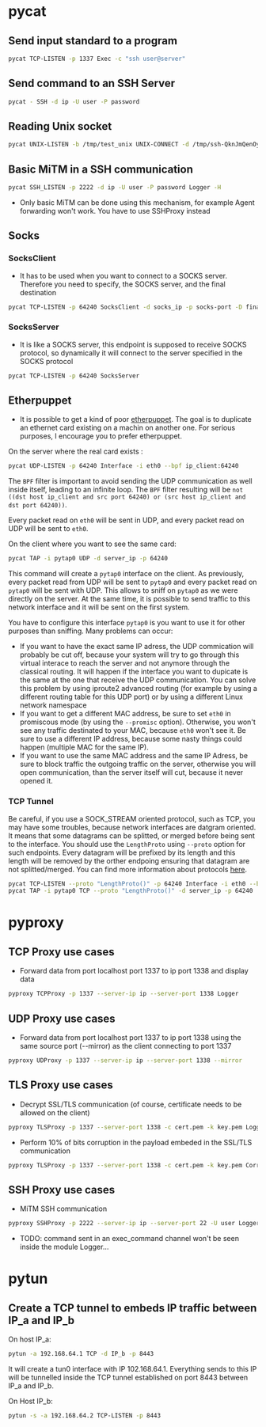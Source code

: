 # pycat

## Send input standard to a program

```bash
pycat TCP-LISTEN -p 1337 Exec -c "ssh user@server"
```

## Send command to an SSH Server

```bash
pycat - SSH -d ip -U user -P password
```

## Reading Unix socket

```bash
pycat UNIX-LISTEN -b /tmp/test_unix UNIX-CONNECT -d /tmp/ssh-QknJmQenOy19/agent.27601  Logger	
```

## Basic MiTM in a SSH communication

```bash
pycat SSH_LISTEN -p 2222 -d ip -U user -P password Logger -H
```
 
- Only basic MiTM can be done using this mechanism, for example Agent forwarding won't work. You have to use SSHProxy instead

## Socks

### SocksClient

- It has to be used when you want to connect to a SOCKS server. Therefore you need to specify, the SOCKS server, and the final destination

```bash
pycat TCP-LISTEN -p 64240 SocksClient -d socks_ip -p socks-port -D final_ip -P final_port
```

### SocksServer

- It is like a SOCKS server, this endpoint is supposed to receive SOCKS protocol, so dynamically it will connect to the server specified in the SOCKS protocol

```bash
pycat TCP-LISTEN -p 64240 SocksServer
```

## Etherpuppet

- It is possible to get a kind of poor [etherpuppet](https://github.com/secdev/etherpuppet). The goal is to duplicate an ethernet card existing on a machin on another one. For serious purposes, I encourage you to prefer etherpuppet.

On the server where the real card exists :

```bash
pycat UDP-LISTEN -p 64240 Interface -i eth0 --bpf ip_client:64240
```

The `BPF` filter is important to avoid sending the UDP communication as well inside itself, leading to an infinite loop. The `BPF` filter resulting will be `not ((dst host ip_client and src port 64240) or (src host ip_client and dst port 64240))`.

Every packet read on `eth0` will be sent in UDP, and every packet read on UDP will be sent to `eth0`.

On the client where you want to see the same card:

```bash
pycat TAP -i pytap0 UDP -d server_ip -p 64240
```

This command will create a `pytap0` interface on the client. As previously, every packet read from UDP will be sent to `pytap0` and every packet read on `pytap0` will be sent with UDP.
This allows to sniff on `pytap0` as we were directly on the server. At the same time, it is possible to send traffic to this network interface and it will be sent on the first system.

You have to configure this interface `pytap0` is you want to use it for other purposes than sniffing. Many problems can occur:
- If you want to have the exact same IP adress, the UDP commication will probably be cut off, because your system will try to go through this virtual interace to reach the server and not anymore through the classical routing. It will happen if the interface you want to dupicate is the same at the one that receive the UDP communication. You can solve this problem by using iproute2 advanced routing (for example by using a different routing table for this UDP port) or by using a different Linux network namespace
- If you want to get a different MAC address, be sure to set `eth0` in promiscous mode (by using the `--promisc` option). Otherwise, you won't see any traffic destinated to your MAC, because `eth0` won't see it. Be sure to use a different IP address, because some nasty things could happen (multiple MAC for the same IP).
- If you want to use the same MAC address and the same IP Adress, be sure to block traffic the outgoing traffic on the server, otherwise you will open communication, than the server itself will cut, because it never opened it.

### TCP Tunnel

Be careful, if you use a SOCK_STREAM oriented protocol, such as TCP, you may have some troubles, because network interfaces are datgram oriented. It means that some datagrams can be splitted, or merged before being sent to the interface.
You should use the `LengthProto` using `--proto` option for such endpoints. Every datagram will be prefixed by its length and this length will be removed by the orther endpoing ensuring that datagram are not splitted/merged. You can find more information about protocols [here](proto.md).

```bash
pycat TCP-LISTEN --proto "LengthProto()" -p 64240 Interface -i eth0 --bpf ip_client:64240
pycat TAP -i pytap0 TCP --proto "LengthProto()" -d server_ip -p 64240
```


# pyproxy

## TCP Proxy use cases

-  Forward data from port localhost port 1337 to ip port 1338 and display data

```bash
pyproxy TCPProxy -p 1337 --server-ip ip --server-port 1338 Logger
```

## UDP Proxy use cases

- Forward data from port localhost port 1337 to ip port 1338 using the same source port (--mirror) as the client connecting to port 1337

```bash
pyproxy UDProxy -p 1337 --server-ip ip --server-port 1338 --mirror
```

## TLS Proxy use cases

- Decrypt SSL/TLS communication (of course, certificate needs to be allowed on the client)

```bash
pyproxy TLSProxy -p 1337 --server-port 1338 -c cert.pem -k key.pem Logger -H
```

- Perform 10% of bits corruption in the payload embeded in the SSL/TLS communication

```bash
pyproxy TLSProxy -p 1337 --server-port 1338 -c cert.pem -k key.pem Corrupt --both -n 10
```

## SSH Proxy use cases

- MiTM SSH communication

```bash
pyproxy SSHProxy -p 2222 --server-ip ip --server-port 22 -U user Logger -H
```

- TODO: command sent in an exec_command channel won't be seen inside the module Logger...

# pytun

## Create a TCP tunnel to embeds IP traffic between IP_a and IP_b

On host IP_a:

```bash
pytun -a 192.168.64.1 TCP -d IP_b -p 8443
```

It will create a tun0 interface with IP 102.168.64.1. Everything sends to this IP will be tunnelled inside the TCP tunnel established on port 8443 between IP_a and IP_b.

On Host IP_b:

```bash
pytun -s -a 192.168.64.2 TCP-LISTEN -p 8443
```
